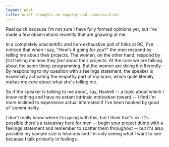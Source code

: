 ```yaml
---
layout: post
title: brief thoughts on empathy and communication
---
```


Real quick because I'm not sure I have fully formed opinions yet, but I've made a few observations recently that are gnawing at me.

In a completely unscientific and non-exhaustive poll of folks at RC, I've noticed that when I say, "How's it going for you?" the men respond by telling me about their projects. The women, on the other hand, respond by _first_ telling me how they _feel_ about their projects. At the core we are talking about the same thing: programming. But the women are doing it differently. By responding to my question with a feelings statement, the speaker is essentially activating the empathy part of my brain, which quite literally _makes me care_ about what she's telling me.

So if the speaker is talking to me about, say, Haskell -- a topic about which I know nothing and have no extant intrinsic motivation toward -- I find I'm more inclined to experience actual interested if I've been hooked by good ol' communality.

I don't really know where I'm going with this, but I think that's ok. It's possible there's a takeaway here for men -- begin your project dump with a feelings statement and remember to scatter them throughout -- but it's also possible my sample size is hilarious and I'm only seeing what I want to see because I talk primarily in feelings.